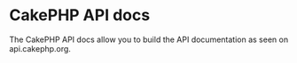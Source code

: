 # CakePHP API docs #

The CakePHP API docs allow you to build the API documentation as seen on
api.cakephp.org.  
